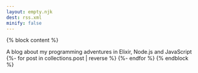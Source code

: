 ```yaml
---
layout: empty.njk
dest: rss.xml
minify: false
---
```

{% block content %}<?xml version="1.0" encoding="UTF-8" ?>
<rss version="2.0">
<channel>
  <title>Christian Fei's Blog</title>
  <link><![CDATA[https://cri.dev]]></link>
  <description>A blog about my programming adventures in Elixir, Node.js and JavaScript</description>
  {%- for post in collections.post | reverse %}
  <item>
    <title><![CDATA[{{ post.data.title }}]]></title>
    <link><![CDATA[{{ post.url | withDomain }}]]></link>
    <pubDate><![CDATA[{{post.data.date | utcdate}}]]></pubDate>
    <guid><![CDATA[{{ post.url | withDomain }}]]></guid>
    <description><![CDATA[{{ post.htmlContent | safe }}]]></description>
  </item>
  {%- endfor %}
</channel>
</rss>{% endblock %}
